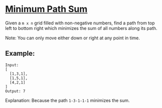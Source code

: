 [Minimum Path Sum](https://leetcode.com/problems/minimum-path-sum/)
==================

Given a `m x n` grid filled with non-negative numbers, find a path
from top left to bottom right which minimizes the sum of all numbers
along its path.

Note: You can only move either down or right at any point in time.

Example:
--------
```
Input:
[
  [1,3,1],
  [1,5,1],
  [4,2,1]
]
Output: 7
```

Explanation: Because the path `1-3-1-1-1` minimizes the sum.
